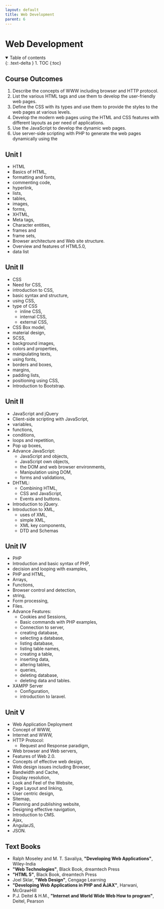 ```yaml
---
layout: default
title: Web Development
parent: 6
---
```


# Web Development

<details open markdown="block">
  <summary>
    Table of contents
  </summary>
  {: .text-delta }
1. TOC
{:toc}
</details>

## Course Outcomes

1. Describe the concepts of WWW including browser and 
   HTTP protocol.
2. List the various HTML tags and use them to develop the 
   user-friendly web pages.
3. Define the CSS with its types and use them to provide the 
   styles to the web pages at various levels.
4. Develop the modern web pages using the HTML and CSS features 
   with different layouts as per need of applications.
5. Use the JavaScript to develop the dynamic web pages.
6. Use server-side scripting with PHP to generate the web 
   pages dynamically using the

## Unit I 

- HTML
- Basics of HTML, 
- formatting and fonts, 
- commenting code, 
- hyperlink, 
- lists, 
- tables, 
- images, 
- forms, 
- XHTML, 
- Meta tags, 
- Character entities, 
- frames and 
- frame sets, 
- Browser architecture and Web site structure. 
- Overview and features of HTML5.0, 
- data list

## Unit II 

- CSS
- Need for CSS, 
- introduction to CSS, 
- basic syntax and structure, 
- using CSS,
- type of CSS
  - inline CSS, 
  - internal CSS, 
  - external CSS, 
- CSS Box model, 
- material design, 
- SCSS, 
- background images, 
- colors and properties,
- manipulating texts, 
- using fonts, 
- borders and boxes, 
- margins, 
- padding lists,
- positioning using CSS, 
- Introduction to Bootstrap.

## Unit II 

- JavaScript and jQuery
- Client-side scripting with JavaScript, 
- variables, 
- functions, 
- conditions, 
- loops and repetition, 
- Pop up boxes, 
- Advance JavaScript: 
  - JavaScript and objects, 
  - JavaScript own objects, 
  - the DOM and web browser environments,
  - Manipulation using DOM, 
  - forms and validations, 
- DHTML: 
  - Combining HTML, 
  - CSS and JavaScript, 
  - Events and buttons.
- Introduction to jQuery. 
- Introduction to XML, 
  - uses of XML, 
  - simple XML, 
  - XML key components, 
  - DTD and Schemas

## Unit IV 

- PHP
- Introduction and basic syntax of PHP, 
- decision and looping with examples, 
- PHP and HTML, 
- Arrays, 
- Functions, 
- Browser control and detection, 
- string,
- Form processing, 
- Files.
- Advance Features: 
  - Cookies and Sessions, 
  - Basic commands with PHP examples, 
  - Connection to server, 
  - creating database, 
  - selecting a database,
  - listing database, 
  - listing table names, 
  - creating a table, 
  - inserting data, 
  - altering tables, 
  - queries, 
  - deleting database, 
  - deleting data and tables. 
- XAMPP Server 
  - Configuration, 
  - introduction to laravel.

## Unit V 

- Web Application Deployment
- Concept of WWW, 
- Internet and WWW, 
- HTTP Protocol: 
  - Request and Response paradigm, 
- Web browser and Web servers, 
- Features of Web 2.0. 
- Concepts of effective web design, 
- Web design issues including Browser, 
- Bandwidth and Cache, 
- Display resolution, 
- Look and Feel of the Website, 
- Page Layout and linking, 
- User centric design, 
- Sitemap, 
- Planning and publishing website, 
- Designing effective navigation, 
- Introduction to CMS. 
- Ajax, 
- AngularJS, 
- JSON.

## Text Books

- Ralph Moseley and M. T. Savaliya,
  **"Developing Web Applications"**,
  Wiley-India
- **"Web Technologies"**,
  Black Book, dreamtech Press
- **"HTML 5"**,
  Black Book, dreamtech Press
- Joel Sklar,
  **"Web Design"**,
  Cengage Learning
- **"Developing Web Applications in PHP and AJAX"**,
  Harwani, McGrawHill
- P.J. Deitel & H.M.,
  **"Internet and World Wide Web How to program"**, 
  Deitel, Pearson